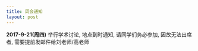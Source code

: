 ```yaml
---
title: 周会通知
layout: post
---
```


**2017-9-21(周四)** 举行学术讨论, 地点到时通知, 请同学们务必参加, 因故无法出席者, 需要提前发邮件给刘老师/高老师